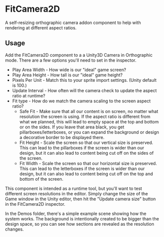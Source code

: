 # FitCamera2D

A self-resizing orthographic camera addon component to help with rendering at different aspect ratios.

## Usage

Add the FitCamera2D component to a a Unity3D Camera in Orthographic mode. There are a few options you'll need to set in the inspector.

* Play Area Width - How wide is our "ideal" game screen?
* Play Area Height - How tall is our "ideal" game height?
* Pixels Per Unit - Match this to your sprite import settings. (Unity default is 100.)
* Update Interval - How often will the camera check to update the aspect ratio at runtime?
* Fit type - How do we match the camera scaling to the screen aspect ratio?
    * Safe Fit - Make sure that all our content is on screen, no matter what resolution the screen is using. If the aspect ratio is different from what we planned, this will lead to empty space at the top and bottom or on the sides. If you leave that area black, you get pillarboxes/letterboxes, or you can expand the background or design a decorative border to be displayed there.
    * Fit Height - Scale the screen so that our vertical size is preserved. This can lead to the pillarboxes if the screen is wider than our design, but it can also lead to content being cut off on the sides of the screen.
    * Fit Width - Scale the screen so that our horizontal size is preserved. This can lead to the letterboxes if the screen is wider than our design, but it can also lead to content being cut off on the top and bottom of the screen.

This component is intended as a runtime tool, but you'll want to test different screen resolutions in the editor. Simply change the size of the Game window in the Unity editor, then hit the "Update camera size" button in the FitCamera2D inspector.

In the Demos folder, there's a simple example scene showing how the system works. The background is intentionally created to be bigger than the design space, so you can see how sections are revealed as the resolution changes.